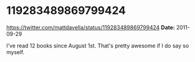 # 119283489869799424
https://twitter.com/mattdavella/status/119283489869799424
**Date:** 2011-09-29

I've read 12 books since August 1st. That's pretty awesome if I do say so myself.
